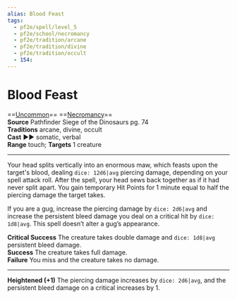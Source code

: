 ```yaml
---
alias: Blood Feast
tags:
  - pf2e/spell/level_5
  - pf2e/school/necromancy
  - pf2e/tradition/arcane
  - pf2e/tradition/divine
  - pf2e/tradition/occult
  - 154:
---
```


# Blood Feast

==[Uncommon](../../../Traits/Uncommon.md)== ==[Necromancy](../../../Traits/Necromancy.md)==  
__Source__ Pathfinder Siege of the Dinosaurs pg. 74  
**Traditions** arcane, divine, occult  
**Cast** ►► somatic, verbal  
**Range** touch; **Targets** 1 creature

---

Your head splits vertically into an enormous maw, which feasts upon the target's blood, dealing `dice: 12d6|avg` piercing damage, depending on your spell attack roll. After the spell, your head sews back together as if it had never split apart. You gain temporary Hit Points for 1 minute equal to half the piercing damage the target takes.

If you are a gug, increase the piercing damage by `dice: 2d6|avg` and increase the persistent bleed damage you deal on a critical hit by `dice: 1d8|avg`. This spell doesn’t alter a gug’s appearance.

**Critical Success** The creature takes double damage and `dice: 1d8|avg` persistent bleed damage.  
**Success** The creature takes full damage.  
**Failure** You miss and the creature takes no damage.

<hr>

**Heightened (+1)** The piercing damage increases by `dice: 2d6|avg`, and the persistent bleed damage on a critical increases by 1.
